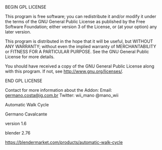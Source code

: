 BEGIN GPL LICENSE

This program is free software; you can redistribute it and/or modify it under the terms of the GNU General Public License as published by the Free Software Foundation; either version 3 of the License, or (at your option) any later version.

This program is distributed in the hope that it will be useful, but WITHOUT ANY WARRANTY; without even the implied warranty of MERCHANTABILITY or FITNESS FOR A PARTICULAR PURPOSE.  See the GNU General Public License for more details.

You should have received a copy of the GNU General Public License along with this program.  If not, see <http://www.gnu.org/licenses/>.

END GPL LICENSE

Contact for more information about the Addon:
Email:    germano.costa@ig.com.br
Twitter:  wii_mano @mano_wii

Automatic Walk Cycle

Germano Cavalcante

version 1.6

blender 2.76

https://blendermarket.com/products/automatic-walk-cycle
